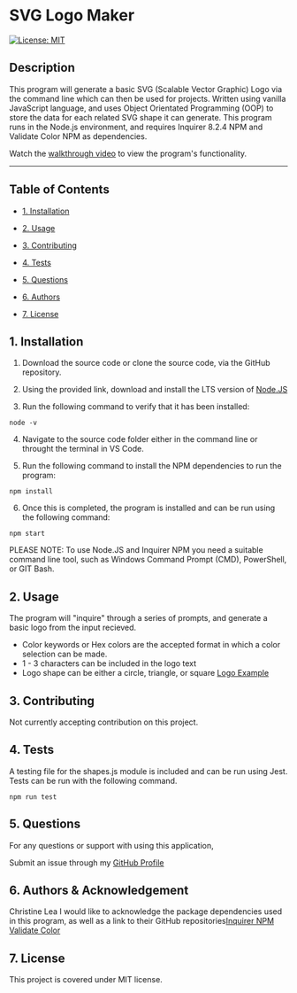 # SVG Logo Maker
  
 [![License: MIT](https://img.shields.io/badge/License-MIT-yellow.svg)](https://opensource.org/licenses/MIT)
  
 ## Description 
  
 This program will generate a basic SVG (Scalable Vector Graphic) Logo via the command line which can then be used for projects. Written using vanilla JavaScript language, and uses Object Orientated Programming (OOP) to store the data for each related SVG shape it can generate. This program runs in the Node.js environment, and requires Inquirer 8.2.4 NPM and Validate Color NPM as dependencies.

 Watch the [walkthrough video](https://drive.google.com/file/d/1XO0DAy6zF5LvNhf9LzbwRcDhdEBV9B0e/view) to view the program's functionality.

 ---
  
 ## Table of Contents
  
 - [1. Installation](#1-installation)
  
 - [2. Usage](#2-usage)
  
 - [3. Contributing](#3-contributing)
  
 - [4. Tests](#4-tests)
  
 - [5. Questions](#5-questions)
  
 - [6. Authors](#6-authors)
  
 - [7. License](#-license)
  
 ## 1. Installation
  
1. Download the source code or clone the source code, via the GitHub repository.

2. Using the provided link, download and install the LTS version of
   [Node.JS](https://nodejs.org/en/download/current)

3. Run the following command to verify that it has been installed:

```
node -v
```

4. Navigate to the source code folder either in the command line or throught the terminal in VS Code.

5. Run the following command to install the NPM dependencies to run the program:

```
npm install
```

6. Once this is completed, the program is installed and can be run using the following command:

```
npm start
```

PLEASE NOTE: To use Node.JS and Inquirer NPM you need a suitable command line tool, such as Windows Command Prompt (CMD), PowerShell, or GIT Bash.
  
 ## 2. Usage 
  
The program will "inquire" through a series of prompts, and generate a basic logo from the input recieved. 
* Color keywords or Hex colors are the accepted format in which a color selection can be made. 
* 1 - 3 characters can be included in the logo text
* Logo shape can be either a circle, triangle, or square
[Logo Example](./examples/logo.svg)
  
 ## 3. Contributing 
  
Not currently accepting contribution on this project.
 
 ## 4. Tests
 A testing file for the shapes.js module is included and can be run using Jest. Tests can be run with the following command.
 ```
 npm run test
 ```
  
 ## 5. Questions
  
 For any questions or support with using this application, 
  
  Submit an issue through my [GitHub Profile](https://github.com/ChristineLea)
  
 ## 6. Authors & Acknowledgement
  
 Christine Lea
 I would like to acknowledge the package dependencies used in this program, as well as a link to their GitHub repositories[Inquirer NPM](https://github.com/SBoudrias/Inquirer.js) 
 [Validate Color](https://github.com/dreamyguy/validate-color)

 ## 7. License
  
 This project is covered under MIT license.
